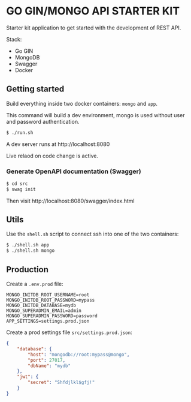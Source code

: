 # GO GIN/MONGO API STARTER KIT

Starter kit application to get started with the development of REST API.

Stack:

- Go GIN
- MongoDB
- Swagger
- Docker

## Getting started

Build everything inside two docker containers: `mongo` and `app`.

This command will build a dev environment, mongo is used without user and password authentication.

``` bash
$ ./run.sh
```

A dev server runs at http://localhost:8080

Live relaod on code change is active.

### Generate OpenAPI documentation (Swagger)

``` bash
$ cd src
$ swag init
```

Then visit http://localhost:8080/swagger/index.html

## Utils

Use the `shell.sh` script to connect ssh into one of the two containers:

``` bash
$ ./shell.sh app
$ ./shell.sh mongo
```

## Production

Create a `.env.prod` file:

```
MONGO_INITDB_ROOT_USERNAME=root
MONGO_INITDB_ROOT_PASSWORD=mypass
MONGO_INITDB_DATABASE=mydb
MONGO_SUPERADMIN_EMAIL=admin
MONGO_SUPERADMIN_PASSWORD=password
APP_SETTINGS=settings.prod.json
```

Create a prod settings file `src/settings.prod.json`:

``` json
{
    "database": {
        "host": "mongodb://root:mypass@mongo",
        "port": 27017,
        "dbName": "mydb"
    },
    "jwt": {
        "secret": "Shfdjlkl$gfj!"
    }
}
```
